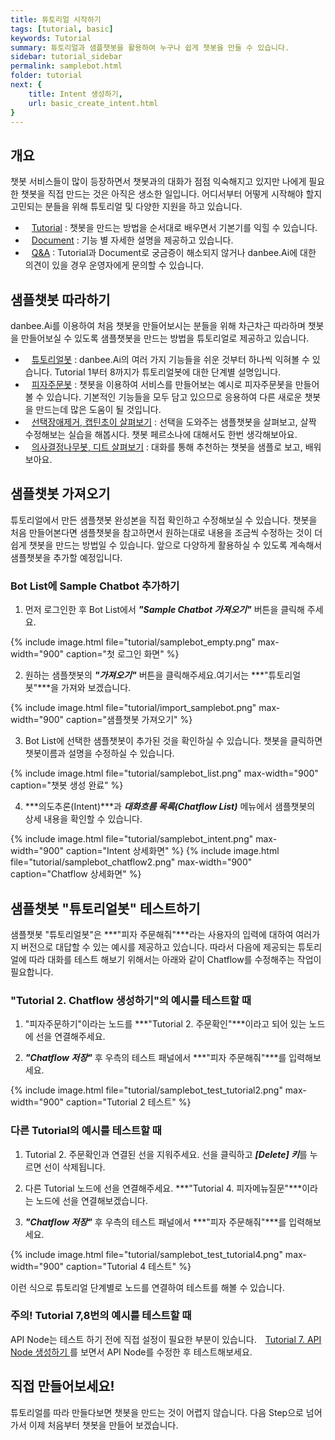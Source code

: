 ```yaml
---
title: 튜토리얼 시작하기 
tags: [tutorial, basic]
keywords: Tutorial
summary: 튜토리얼과 샘플챗봇을 활용하여 누구나 쉽게 챗봇을 만들 수 있습니다.
sidebar: tutorial_sidebar
permalink: samplebot.html
folder: tutorial
next: {
    title: Intent 생성하기,
    url: basic_create_intent.html
}
---
```


## 개요

챗봇 서비스들이 많이 등장하면서 챗봇과의 대화가 점점 익숙해지고 있지만 나에게 필요한 챗봇을 직접 만드는 것은 아직은 생소한 일입니다. 어디서부터 어떻게 시작해야 할지 고민되는 분들을 위해 튜토리얼 및 다양한 지원을 하고 있습니다.
- <span class="link"><i class="fa fa-external-link-square" aria-hidden="true" style="margin: 0px 5px"></i>[Tutorial](/samplebot.html)</span> : 챗봇을 만드는 방법을 순서대로 배우면서 기본기를 익힐 수 있습니다.
- <span class="link"><i class="fa fa-external-link-square" aria-hidden="true" style="margin: 0px 5px"></i>[Document](/index.html)</span> : 기능 별 자세한 설명을 제공하고 있습니다.
- <span class="link"><i class="fa fa-external-link-square" aria-hidden="true" style="margin: 0px 5px"></i>[Q&A](http://doc.danbee.ai/feedback.html#qa-%EA%B2%8C%EC%8B%9C%ED%8C%90)</span> : Tutorial과 Document로 궁금증이 해소되지 않거나 danbee.Ai에 대한 의견이 있을 경우 운영자에게 문의할 수 있습니다.

## 샘플챗봇 따라하기

danbee.Ai를 이용하여 처음 챗봇을 만들어보시는 분들을 위해 차근차근 따라하며 챗봇을 만들어보실 수 있도록 샘플챗봇을 만드는 방법을 튜토리얼로 제공하고 있습니다.

- <span class="link"><i class="fa fa-external-link-square" aria-hidden="true" style="margin: 0px 5px"></i>[튜토리얼봇](/basic_create_intent.html)</span> : danbee.Ai의 여러 가지 기능들을 쉬운 것부터 하나씩 익혀볼 수 있습니다. Tutorial 1부터 8까지가 튜토리얼봇에 대한 단계별 설명입니다.
- <span class="link"><i class="fa fa-external-link-square" aria-hidden="true" style="margin: 0px 5px"></i>[피자주문봇](/advanced_order_pizza_bot.html)</span> : 챗봇을 이용하여 서비스를 만들어보는 예시로 피자주문봇을 만들어볼 수 있습니다. 기본적인 기능들을 모두 담고 있으므로 응용하여 다른 새로운 챗봇을 만드는데 많은 도움이 될 것입니다.
- <span class="link"><i class="fa fa-external-link-square" aria-hidden="true" style="margin: 0px 5px"></i>[선택장애제거, 캡틴초이 살펴보기](/advanced_choice_bot.html)</span> : 선택을 도와주는 샘플챗봇을 살펴보고, 살짝 수정해보는 실습을 해봅시다. 챗봇 페르소나에 대해서도 한번 생각해보아요.
- <span class="link"><i class="fa fa-external-link-square" aria-hidden="true" style="margin: 0px 5px"></i>[의사결정나무봇, 디트 살펴보기](/advanced_decision_tree_bot.html)</span> : 대화를 통해 추천하는 챗봇을 샘플로 보고, 배워보아요.


## 샘플챗봇 가져오기
튜토리얼에서 만든 샘플챗봇 완성본을 직접 확인하고 수정해보실 수 있습니다. 챗봇을 처음 만들어본다면 샘플챗봇을 참고하면서 원하는대로 내용을 조금씩 수정하는 것이 더 쉽게 챗봇을 만드는 방법일 수 있습니다. 앞으로 다양하게 활용하실 수 있도록 계속해서 샘플챗봇을 추가할 예정입니다.

### Bot List에 Sample Chatbot 추가하기
1) 먼저 로그인한 후 Bot List에서 ***"Sample Chatbot 가져오기"*** 버튼을 클릭해 주세요.

{% include image.html file="tutorial/samplebot_empty.png" max-width="900" caption="첫 로그인 화면" %}

2) 원하는 샘플챗봇의 ***"가져오기"*** 버튼을 클릭해주세요.여기서는 ***"튜토리얼봇"***을 가져와 보겠습니다.

{% include image.html file="tutorial/import_samplebot.png" max-width="900" caption="샘플챗봇 가져오기" %}

3) Bot List에 선택한 샘플챗봇이 추가된 것을 확인하실 수 있습니다. 챗봇을 클릭하면 챗봇이름과 설명을 수정하실 수 있습니다.

{% include image.html file="tutorial/samplebot_list.png" max-width="900" caption="챗봇 생성 완료" %}

4) ***의도추론(Intent)***과 ***대화흐름 목록(Chatflow List)*** 메뉴에서 샘플챗봇의 상세 내용을 확인할 수 있습니다.

{% include image.html file="tutorial/samplebot_intent.png" max-width="900" caption="Intent 상세화면" %}
{% include image.html file="tutorial/samplebot_chatflow2.png" max-width="900" caption="Chatflow 상세화면" %}

## 샘플챗봇 "튜토리얼봇" 테스트하기
샘플챗봇 "튜토리얼봇"은 ***"피자 주문해줘"***라는 사용자의 입력에 대하여 여러가지 버전으로 대답할 수 있는 예시를 제공하고 있습니다. 따라서 다음에 제공되는 튜토리얼에 따라 대화를 테스트 해보기 위해서는 아래와 같이 Chatflow를 수정해주는 작업이 필요합니다.

### "Tutorial 2. Chatflow 생성하기"의 예시를 테스트할 때
1) "피자주문하기"이라는 노드를 ***"Tutorial 2. 주문확인"***이라고 되어 있는 노드에 선을 연결해주세요.

2) ***"Chatflow 저장"*** 후 우측의 테스트 패널에서 ***"피자 주문해줘"***를 입력해보세요.

{% include image.html file="tutorial/samplebot_test_tutorial2.png" max-width="900" caption="Tutorial 2 테스트" %}

### 다른 Tutorial의 예시를 테스트할 때
1) Tutorial 2. 주문확인과 연결된 선을 지워주세요. 선을 클릭하고 ***[Delete] 키***를 누르면 선이 삭제됩니다. 

2) 다른 Tutorial 노드에 선을 연결해주세요. ***"Tutorial 4. 피자메뉴질문"***이라는 노드에 선을 연결해보겠습니다.

3) ***"Chatflow 저장"*** 후 우측의 테스트 패널에서 ***"피자 주문해줘"***를 입력해보세요.

{% include image.html file="tutorial/samplebot_test_tutorial4.png" max-width="900" caption="Tutorial 4 테스트" %}

이런 식으로 튜토리얼 단계별로 노드를 연결하여 테스트를 해볼 수 있습니다.

### 주의! Tutorial 7,8번의 예시를 테스트할 때
API Node는 테스트 하기 전에 직접 설정이 필요한 부분이 있습니다. <span class="link"><i class="fa fa-external-link-square" aria-hidden="true" style="margin: 0px 5px"></i>[Tutorial 7. API Node 생성하기 ](/basic_api_node.html)</span>를 보면서 API Node를 수정한 후 테스트해보세요.

## 직접 만들어보세요!
튜토리얼를 따라 만들다보면 챗봇을 만드는 것이 어렵지 않습니다. 다음 Step으로 넘어가서 이제 처음부터 챗봇을 만들어 보겠습니다.

